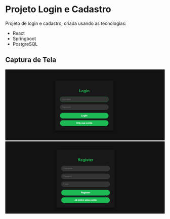 # Projeto Login e Cadastro

Projeto de login e cadastro, criada usando as tecnologias:
  * React
  * Springboot
  * PostgreSQL

## Captura de Tela
![Captura de Tela de Login do Projeto](images/tela-login.png)
![Captura de Tela de Cadastro do Projeto](images/tela-cadastro.png)
